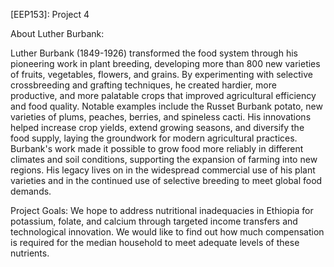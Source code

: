 [EEP153]: Project 4

About Luther Burbank:

Luther Burbank (1849-1926) transformed the food system through his pioneering work in plant breeding, developing more than 800 new varieties of fruits, vegetables, flowers, and grains. By experimenting with selective crossbreeding and grafting techniques, he created hardier, more productive, and more palatable crops that improved agricultural efficiency and food quality. Notable examples include the Russet Burbank potato, new varieties of plums, peaches, berries, and spineless cacti. His innovations helped increase crop yields, extend growing seasons, and diversify the food supply, laying the groundwork for modern agricultural practices. Burbank's work made it possible to grow food more reliably in different climates and soil conditions, supporting the expansion of farming into new regions. His legacy lives on in the widespread commercial use of his plant varieties and in the continued use of selective breeding to meet global food demands.

Project Goals:
We hope to address nutritional inadequacies in Ethiopia for potassium, folate, and calcium through targeted income transfers and technological innovation. We would like to find out how much compensation is required for the median household to meet adequate levels of these nutrients.

